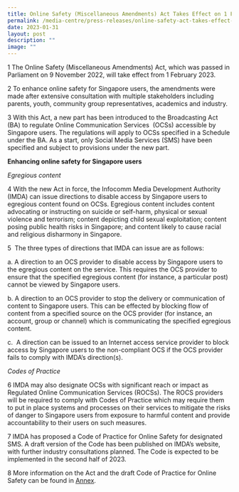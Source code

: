 ```yaml
---
title: Online Safety (Miscellaneous Amendments) Act Takes Effect on 1 February 2023
permalink: /media-centre/press-releases/online-safety-act-takes-effect-on-1-february-2023/
date: 2023-01-31
layout: post
description: ""
image: ""
---
```

1 The Online Safety (Miscellaneous Amendments) Act, which was passed in Parliament on 9 November 2022, will take effect from 1 February 2023.   
  
2 To enhance online safety for Singapore users, the amendments were made after extensive consultation with multiple stakeholders including parents, youth, community group representatives, academics and industry.   
  
3 With this Act, a new part has been introduced to the Broadcasting Act (BA) to regulate Online Communication Services  (OCSs) accessible by Singapore users. The regulations will apply to OCSs specified in a Schedule under the BA. As a start, only Social Media Services (SMS) have been specified and subject to provisions under the new part.   
  
**Enhancing online safety for Singapore users**

*Egregious content*
  
4 With the new Act in force, the Infocomm Media Development Authority (IMDA) can issue directions to disable access by Singapore users to egregious content found on OCSs. Egregious content includes content advocating or instructing on suicide or self-harm, physical or sexual violence and terrorism; content depicting child sexual exploitation; content posing public health risks in Singapore; and content likely to cause racial and religious disharmony in Singapore.   
  
5  The three types of directions that IMDA can issue are as follows:  
  
a. A direction to an OCS provider to disable access by Singapore users to the egregious content on the service. This requires the OCS provider to ensure that the specified egregious content (for instance, a particular post) cannot be viewed by Singapore users.   
  
b. A direction to an OCS provider to stop the delivery or communication of content to Singapore users. This can be effected by blocking flow of content from a specified source on the OCS provider (for instance, an account, group or channel) which is communicating the specified egregious content.   
  
c.  A direction can be issued to an Internet access service provider to block access by Singapore users to the non-compliant OCS if the OCS provider fails to comply with IMDA’s direction(s).   
  
_Codes of Practice_  
  
6 IMDA may also designate OCSs with significant reach or impact as Regulated Online Communication Services (ROCSs). The ROCS providers will be required to comply with Codes of Practice which may require them to put in place systems and processes on their services to mitigate the risks of danger to Singapore users from exposure to harmful content and provide accountability to their users on such measures.   
  
7 IMDA has proposed a Code of Practice for Online Safety for designated SMS. A draft version of the Code has been published on IMDA’s website, with further industry consultations planned. The Code is expected to be implemented in the second half of 2023.  
  
8 More information on the Act and the draft Code of Practice for Online Safety can be found in [Annex](/files/Press%20Releases%202023/media%20factsheet%20-%20online%20safety%20(miscellaneous%20amendments)%20bill%20(3%20oct_final).pdf).